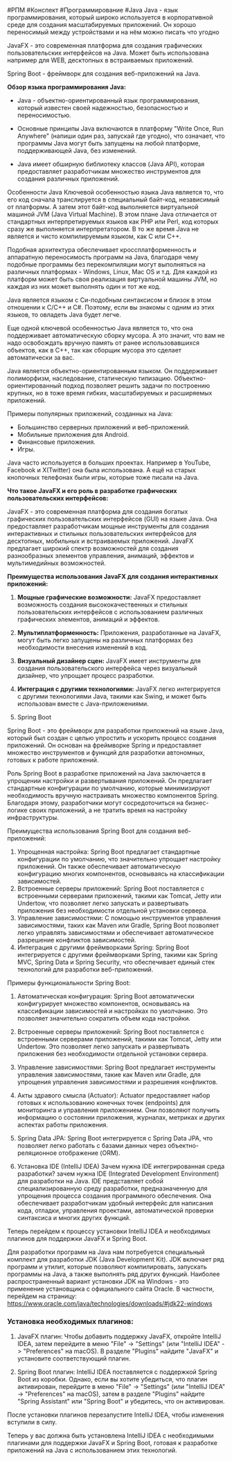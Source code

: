 #РПМ #Конспект #Программирование #Java
 Java - язык программирования, который широко используется в корпоративной среде для создания масштабируемых приложений. Он хорошо переносимый между устройствами и на нём можно писать что угодно

JavaFX - это современная платформа для создания графических пользовательских интерфейсов на Java. Может быть использована например для WEB, десктопных в встраиваемых приложений.

Spring Boot - фреймворк для создания веб-приложений на Java. 

**Обзор языка программирования Java:**
- Java - объектно-ориентированный язык программирования, который известен своей надежностью, безопасностью и переносимостью.

- Основные принципы Java включаются в платформу "Write Once, Run Anywhere" (напиши один раз, запускай где угодно), что означает, что программы Java могут быть запущены на любой платформе, поддерживающей Java, без изменений.

- Java имеет обширную библиотеку классов (Java API), которая предоставляет разработчикам множество инструментов для создания различных приложений.

Особенности Java
Ключевой особенностью языка Java является то, что его код сначала транслируется в специальный байт-код, независимый от платформы. А затем этот байт-код выполняется виртуальной машиной JVM (Java Virtual Machine). В этом плане Java отличается от стандартных интерпретируемых языков как PHP или Perl, код которых сразу же выполняется интерпретатором. В то же время Java не является и чисто компилируемым языком, как С или С++.

Подобная архитектура обеспечивает кроссплатформенность и аппаратную переносимость программ на Java, благодаря чему подобные программы без перекомпиляции могут выполняться на различных платформах - Windows, Linux, Mac OS и т.д. Для каждой из платформ может быть своя реализация виртуальной машины JVM, но каждая из них может выполнять один и тот же код.

Java является языком с Си-подобным синтаксисом и близок в этом отношении к C/C++ и C#. Поэтому, если вы знакомы с одним из этих языков, то овладеть Java будет легче.

Еще одной ключевой особенностью Java является то, что она поддерживает автоматическую сборку мусора. А это значит, что вам не надо освобождать вручную память от ранее использовавшихся объектов, как в С++, так как сборщик мусора это сделает автоматически за вас.

Java является объектно-ориентированным языком. Он поддерживает полиморфизм, наследование, статическую типизацию. Объектно-ориентированный подход позволяет решить задачи по построению крупных, но в тоже время гибких, масштабируемых и расширяемых приложений.

Примеры популярных приложений, созданных на Java:
- Большинство серверных приложений и веб-приложений.
- Мобильные приложения для Android.
- Финансовые приложения.
- Игры.

Java часто используется в больших проектах. Например в YouTube, Facebook и X(Twitter) она была использована. А ещё на старых кнопочных телефонах были игры, которые тоже писали на Java.


**Что такое JavaFX и его роль в разработке графических пользовательских интерфейсов:**

JavaFX - это современная платформа для создания богатых графических пользовательских интерфейсов (GUI) на языке Java. Она предоставляет разработчикам мощные инструменты для создания интерактивных и стильных пользовательских интерфейсов для десктопных, мобильных и встраиваемых приложений. JavaFX предлагает широкий спектр возможностей для создания разнообразных элементов управления, анимаций, эффектов и мультимедийных возможностей.

**Преимущества использования JavaFX для создания интерактивных приложений:**

1. **Мощные графические возможности:** JavaFX предоставляет возможность создания высококачественных и стильных пользовательских интерфейсов с использованием различных графических элементов, анимаций и эффектов.

2. **Мультиплатформенность:** Приложения, разработанные на JavaFX, могут быть легко запущены на различных платформах без необходимости внесения изменений в код.

3. **Визуальный дизайнер сцен:** JavaFX имеет инструменты для создания пользовательского интерфейса через визуальный дизайнер, что упрощает процесс разработки.

4. **Интеграция с другими технологиями:** JavaFX легко интегрируется с другими технологиями Java, такими как Swing, и может быть использован вместе с Java-приложениями.

4. Spring Boot

Spring Boot - это фреймворк для разработки приложений на языке Java, который был создан с целью упростить и ускорить процесс создания приложений. Он основан на фреймворке Spring и предоставляет множество инструментов и функций для разработки автономных, готовых к работе приложений.

Роль Spring Boot в разработке приложений на Java заключается в упрощении настройки и развертывания приложений. Он предлагает стандартные конфигурации по умолчанию, которые минимизируют необходимость вручную настраивать множество компонентов Spring. Благодаря этому, разработчики могут сосредоточиться на бизнес-логике своих приложений, а не тратить время на настройку инфраструктуры.

Преимущества использования Spring Boot для создания веб-приложений:

1. Упрощенная настройка: Spring Boot предлагает стандартные конфигурации по умолчанию, что значительно упрощает настройку приложений. Он также обеспечивает автоматическую конфигурацию многих компонентов, основываясь на классификации зависимостей.
2. Встроенные серверы приложений: Spring Boot поставляется с встроенными серверами приложений, такими как Tomcat, Jetty или Undertow, что позволяет легко запускать и развертывать приложения без необходимости отдельной установки сервера.
3. Управление зависимостями: С помощью инструментов управления зависимостями, таких как Maven или Gradle, Spring Boot позволяет легко управлять зависимостями и обеспечивает автоматическое разрешение конфликтов зависимостей.
4. Интеграция с другими фреймворками Spring: Spring Boot интегрируется с другими фреймворками Spring, такими как Spring MVC, Spring Data и Spring Security, что обеспечивает единый стек технологий для разработки веб-приложений.

Примеры функциональности Spring Boot:
1. Автоматическая конфигурация: Spring Boot автоматически конфигурирует множество компонентов, основываясь на классификации зависимостей и настройках по умолчанию. Это позволяет значительно сократить объем кода настройки.
2. Встроенные серверы приложений: Spring Boot поставляется с встроенными серверами приложений, такими как Tomcat, Jetty или Undertow. Это позволяет легко запускать и развертывать приложения без необходимости отдельной установки сервера.

3. Управление зависимостями: Spring Boot предлагает инструменты управления зависимостями, такие как Maven или Gradle, для упрощения управления зависимостями и разрешения конфликтов.
4. Акты здравого смысла (Actuator): Actuator предоставляет набор готовых к использованию конечных точек (endpoints) для мониторинга и управления приложением. Они позволяют получить информацию о состоянии приложения, журналах, метриках и других аспектах работы приложения.
5. Spring Data JPA: Spring Boot интегрируется с Spring Data JPA, что позволяет легко работать с базами данных через объектно-реляционное отображение (ORM).


5. Установка IDE (IntelliJ IDEA)
Зачем нужна IDE интегрированная среда разработки?
зачем нужна IDE (Integrated Development Environment) для разработки на Java. IDE представляет собой специализированную среду разработки, предназначенную для упрощения процесса создания программного обеспечения. Она обеспечивает разработчикам удобный интерфейс для написания кода, отладки, управления проектами, автоматической проверки синтаксиса и многих других функций.

Теперь перейдем к процессу установки IntelliJ IDEA и необходимых плагинов для поддержки JavaFX и Spring Boot.

Для разработки программ на Java нам потребуется специальный комплект для разработки JDK (Java Development Kit). JDK включает ряд программ и утилит, которые позволяют компилировать, запускать программы на Java, а также выполнять ряд других функций.
Наиболее распространенный вариант установки JDK на Windows - это применение установщика с официального сайта Oracle. В частности, перейдем на страницу: https://www.oracle.com/java/technologies/downloads/#jdk22-windows


### Установка необходимых плагинов:

1. JavaFX плагин: Чтобы добавить поддержку JavaFX, откройте IntelliJ IDEA, затем перейдите в меню "File" -> "Settings" (или "IntelliJ IDEA" -> "Preferences" на macOS). В разделе "Plugins" найдите "JavaFX" и установите соответствующий плагин.

2. Spring Boot плагин: IntelliJ IDEA поставляется с поддержкой Spring Boot из коробки. Однако, если вы хотите убедиться, что плагин активирован, перейдите в меню "File" -> "Settings" (или "IntelliJ IDEA" -> "Preferences" на macOS), затем в разделе "Plugins" найдите "Spring Assistant" или "Spring Boot" и убедитесь, что он активирован.

После установки плагинов перезапустите IntelliJ IDEA, чтобы изменения вступили в силу.

Теперь у вас должна быть установлена IntelliJ IDEA с необходимыми плагинами для поддержки JavaFX и Spring Boot, готовая к разработке приложений на Java с использованием этих технологий.